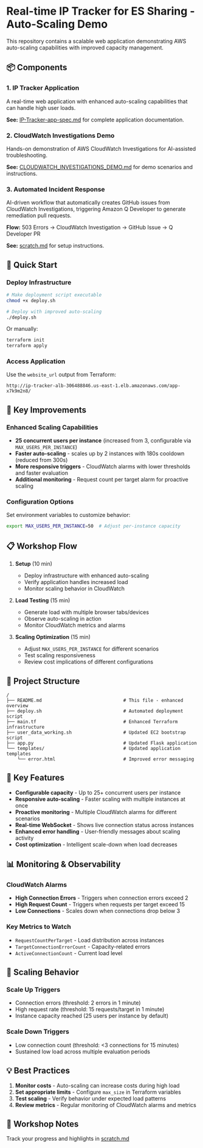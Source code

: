 # Real-time IP Tracker for ES Sharing - Auto-Scaling Demo

This repository contains a scalable web application demonstrating AWS auto-scaling capabilities with improved capacity management.

## 📦 Components

### 1. IP Tracker Application
A real-time web application with enhanced auto-scaling capabilities that can handle high user loads.

**See:** [IP-Tracker-app-spec.md](./IP-Tracker-app-spec.md) for complete application documentation.

### 2. CloudWatch Investigations Demo
Hands-on demonstration of AWS CloudWatch Investigations for AI-assisted troubleshooting.

**See:** [CLOUDWATCH_INVESTIGATIONS_DEMO.md](./CLOUDWATCH_INVESTIGATIONS_DEMO.md) for demo scenarios and instructions.

### 3. Automated Incident Response
AI-driven workflow that automatically creates GitHub issues from CloudWatch Investigations, triggering Amazon Q Developer to generate remediation pull requests.

**Flow:** 503 Errors → CloudWatch Investigation → GitHub Issue → Q Developer PR

**See:** [scratch.md](./scratch.md#cloudwatch-investigation--github-q-developer-integration) for setup instructions.

## 🚀 Quick Start

### Deploy Infrastructure
```bash
# Make deployment script executable
chmod +x deploy.sh

# Deploy with improved auto-scaling
./deploy.sh
```

Or manually:
```bash
terraform init
terraform apply
```

### Access Application
Use the `website_url` output from Terraform:
```
http://ip-tracker-alb-306488846.us-east-1.elb.amazonaws.com/app-x7k9m2n8/
```

## 🔧 Key Improvements

### Enhanced Scaling Capabilities
- **25 concurrent users per instance** (increased from 3, configurable via `MAX_USERS_PER_INSTANCE`)
- **Faster auto-scaling** - scales up by 2 instances with 180s cooldown (reduced from 300s)
- **More responsive triggers** - CloudWatch alarms with lower thresholds and faster evaluation
- **Additional monitoring** - Request count per target alarm for proactive scaling

### Configuration Options
Set environment variables to customize behavior:
```bash
export MAX_USERS_PER_INSTANCE=50  # Adjust per-instance capacity
```

## 📋 Workshop Flow

1. **Setup** (10 min)
   - Deploy infrastructure with enhanced auto-scaling
   - Verify application handles increased load
   - Monitor scaling behavior in CloudWatch

2. **Load Testing** (15 min)
   - Generate load with multiple browser tabs/devices
   - Observe auto-scaling in action
   - Monitor CloudWatch metrics and alarms

3. **Scaling Optimization** (15 min)
   - Adjust `MAX_USERS_PER_INSTANCE` for different scenarios
   - Test scaling responsiveness
   - Review cost implications of different configurations

## 📁 Project Structure

```
/
├── README.md                              # This file - enhanced overview
├── deploy.sh                              # Automated deployment script
├── main.tf                                # Enhanced Terraform infrastructure
├── user_data_working.sh                   # Updated EC2 bootstrap script
├── app.py                                 # Updated Flask application
└── templates/                             # Updated application templates
    └── error.html                         # Improved error messaging
```

## 🔧 Key Features

- **Configurable capacity** - Up to 25+ concurrent users per instance
- **Responsive auto-scaling** - Faster scaling with multiple instances at once
- **Proactive monitoring** - Multiple CloudWatch alarms for different scenarios
- **Real-time WebSocket** - Shows live connection status across instances
- **Enhanced error handling** - User-friendly messages about scaling activity
- **Cost optimization** - Intelligent scale-down when load decreases

## 📊 Monitoring & Observability

### CloudWatch Alarms
- **High Connection Errors** - Triggers when connection errors exceed 2
- **High Request Count** - Triggers when requests per target exceed 15
- **Low Connections** - Scales down when connections drop below 3

### Key Metrics to Watch
- `RequestCountPerTarget` - Load distribution across instances
- `TargetConnectionErrorCount` - Capacity-related errors
- `ActiveConnectionCount` - Current load level

## 🎯 Scaling Behavior

### Scale Up Triggers
- Connection errors (threshold: 2 errors in 1 minute)
- High request rate (threshold: 15 requests/target in 1 minute)
- Instance capacity reached (25 users per instance by default)

### Scale Down Triggers
- Low connection count (threshold: <3 connections for 15 minutes)
- Sustained low load across multiple evaluation periods

## 💡 Best Practices

1. **Monitor costs** - Auto-scaling can increase costs during high load
2. **Set appropriate limits** - Configure `max_size` in Terraform variables
3. **Test scaling** - Verify behavior under expected load patterns
4. **Review metrics** - Regular monitoring of CloudWatch alarms and metrics

## 📝 Workshop Notes

Track your progress and highlights in [scratch.md](./scratch.md)

